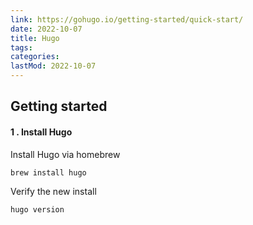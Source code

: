 ```yaml
---
link: https://gohugo.io/getting-started/quick-start/
date: 2022-10-07
title: Hugo
tags:
categories:
lastMod: 2022-10-07
---
```

## Getting started

#### 1 . Install Hugo

Install Hugo via homebrew

`brew install hugo`

Verify the new install

`hugo version`





